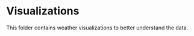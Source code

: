 # Visualizations

This folder contains weather visualizations to better understand the data. 







